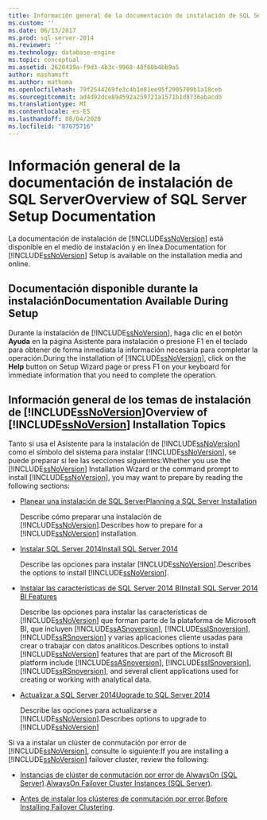 ```yaml
---
title: Información general de la documentación de instalación de SQL Server | Microsoft Docs
ms.custom: ''
ms.date: 06/13/2017
ms.prod: sql-server-2014
ms.reviewer: ''
ms.technology: database-engine
ms.topic: conceptual
ms.assetid: 2620439a-f9d3-4b3c-9968-48f60b4bb9a5
author: mashamsft
ms.author: mathoma
ms.openlocfilehash: 79f2544269fe3c4b1e81ee95f2905709b1a18ceb
ms.sourcegitcommit: ad4d92dce894592a259721a1571b1d8736abacdb
ms.translationtype: MT
ms.contentlocale: es-ES
ms.lasthandoff: 08/04/2020
ms.locfileid: "87675716"
---
```

# <a name="overview-of-sql-server-setup-documentation"></a><span data-ttu-id="542c0-102">Información general de la documentación de instalación de SQL Server</span><span class="sxs-lookup"><span data-stu-id="542c0-102">Overview of SQL Server Setup Documentation</span></span>
  <span data-ttu-id="542c0-103">La documentación de instalación de [!INCLUDE[ssNoVersion](../../includes/ssnoversion-md.md)] está disponible en el medio de instalación y en línea.</span><span class="sxs-lookup"><span data-stu-id="542c0-103">Documentation for [!INCLUDE[ssNoVersion](../../includes/ssnoversion-md.md)] Setup is available on the installation media and online.</span></span>  
  
## <a name="documentation-available-during-setup"></a><span data-ttu-id="542c0-104">Documentación disponible durante la instalación</span><span class="sxs-lookup"><span data-stu-id="542c0-104">Documentation Available During Setup</span></span>  
 <span data-ttu-id="542c0-105">Durante la instalación de [!INCLUDE[ssNoVersion](../../includes/ssnoversion-md.md)], haga clic en el botón **Ayuda** en la página Asistente para instalación o presione F1 en el teclado para obtener de forma inmediata la información necesaria para completar la operación.</span><span class="sxs-lookup"><span data-stu-id="542c0-105">During the installation of [!INCLUDE[ssNoVersion](../../includes/ssnoversion-md.md)], click on the **Help** button on Setup Wizard page or press F1 on your keyboard for immediate information that you need to complete the operation.</span></span>  
  
## <a name="overview-of-ssnoversion-installation-topics"></a><span data-ttu-id="542c0-106">Información general de los temas de instalación de [!INCLUDE[ssNoVersion](../../includes/ssnoversion-md.md)]</span><span class="sxs-lookup"><span data-stu-id="542c0-106">Overview of [!INCLUDE[ssNoVersion](../../includes/ssnoversion-md.md)] Installation Topics</span></span>  
 <span data-ttu-id="542c0-107">Tanto si usa el Asistente para la instalación de [!INCLUDE[ssNoVersion](../../includes/ssnoversion-md.md)] como el símbolo del sistema para instalar [!INCLUDE[ssNoVersion](../../includes/ssnoversion-md.md)], se puede preparar si lee las secciones siguientes:</span><span class="sxs-lookup"><span data-stu-id="542c0-107">Whether you use the [!INCLUDE[ssNoVersion](../../includes/ssnoversion-md.md)] Installation Wizard or the command prompt to install [!INCLUDE[ssNoVersion](../../includes/ssnoversion-md.md)], you may want to prepare by reading the following sections:</span></span>  
  
-   [<span data-ttu-id="542c0-108">Planear una instalación de SQL Server</span><span class="sxs-lookup"><span data-stu-id="542c0-108">Planning a SQL Server Installation</span></span>](../../../2014/sql-server/install/planning-a-sql-server-installation.md)  
  
     <span data-ttu-id="542c0-109">Describe cómo preparar una instalación de [!INCLUDE[ssNoVersion](../../includes/ssnoversion-md.md)].</span><span class="sxs-lookup"><span data-stu-id="542c0-109">Describes how to prepare for a [!INCLUDE[ssNoVersion](../../includes/ssnoversion-md.md)] installation.</span></span>  
  
-   [<span data-ttu-id="542c0-110">Instalar SQL Server 2014</span><span class="sxs-lookup"><span data-stu-id="542c0-110">Install SQL Server 2014</span></span>](../../database-engine/install-windows/install-sql-server.md)  
  
     <span data-ttu-id="542c0-111">Describe las opciones para instalar [!INCLUDE[ssNoVersion](../../includes/ssnoversion-md.md)].</span><span class="sxs-lookup"><span data-stu-id="542c0-111">Describes the options to install [!INCLUDE[ssNoVersion](../../includes/ssnoversion-md.md)].</span></span>  
  
-   [<span data-ttu-id="542c0-112">Instalar las características de SQL Server 2014 BI</span><span class="sxs-lookup"><span data-stu-id="542c0-112">Install SQL Server 2014 BI Features</span></span>](install-sql-server-business-intelligence-features.md)  
  
     <span data-ttu-id="542c0-113">Describe las opciones para instalar las características de [!INCLUDE[ssNoVersion](../../includes/ssnoversion-md.md)] que forman parte de la plataforma de Microsoft BI, que incluyen [!INCLUDE[ssASnoversion](../../includes/ssasnoversion-md.md)], [!INCLUDE[ssISnoversion](../../includes/ssisnoversion-md.md)], [!INCLUDE[ssRSnoversion](../../includes/ssrsnoversion-md.md)] y varias aplicaciones cliente usadas para crear o trabajar con datos analíticos.</span><span class="sxs-lookup"><span data-stu-id="542c0-113">Describes options to install [!INCLUDE[ssNoVersion](../../includes/ssnoversion-md.md)] features that are part of the Microsoft BI platform include [!INCLUDE[ssASnoversion](../../includes/ssasnoversion-md.md)], [!INCLUDE[ssISnoversion](../../includes/ssisnoversion-md.md)], [!INCLUDE[ssRSnoversion](../../includes/ssrsnoversion-md.md)], and several client applications used for creating or working with analytical data.</span></span>  
  
-   [<span data-ttu-id="542c0-114">Actualizar a SQL Server 2014</span><span class="sxs-lookup"><span data-stu-id="542c0-114">Upgrade to SQL Server 2014</span></span>](../../database-engine/install-windows/upgrade-sql-server.md)  
  
     <span data-ttu-id="542c0-115">Describe las opciones para actualizarse a [!INCLUDE[ssNoVersion](../../includes/ssnoversion-md.md)].</span><span class="sxs-lookup"><span data-stu-id="542c0-115">Describes options to upgrade to [!INCLUDE[ssNoVersion](../../includes/ssnoversion-md.md)]</span></span>  
  
 <span data-ttu-id="542c0-116">Si va a instalar un clúster de conmutación por error de [!INCLUDE[ssNoVersion](../../includes/ssnoversion-md.md)], consulte lo siguiente:</span><span class="sxs-lookup"><span data-stu-id="542c0-116">If you are installing a [!INCLUDE[ssNoVersion](../../includes/ssnoversion-md.md)] failover cluster, review the following:</span></span>  
  
-   <span data-ttu-id="542c0-117">[Instancias de clúster de conmutación por error de AlwaysOn (SQL Server)](../failover-clusters/windows/always-on-failover-cluster-instances-sql-server.md).</span><span class="sxs-lookup"><span data-stu-id="542c0-117">[AlwaysOn Failover Cluster Instances (SQL Server)](../failover-clusters/windows/always-on-failover-cluster-instances-sql-server.md).</span></span>  
  
-   <span data-ttu-id="542c0-118">[Antes de instalar los clústeres de conmutación por error](../failover-clusters/install/before-installing-failover-clustering.md).</span><span class="sxs-lookup"><span data-stu-id="542c0-118">[Before Installing Failover Clustering](../failover-clusters/install/before-installing-failover-clustering.md).</span></span>  
  
  
